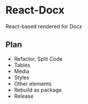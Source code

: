 # React-Docx

React-based rendered for Docx

## Plan

- Refactor, Split Code
- Tables
- Media
- Styles
- Other elements
- Rebuild as package
- Release

